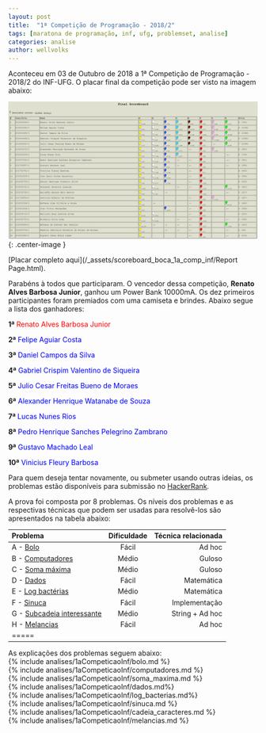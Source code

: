 ```yaml
---
layout: post
title:  "1ª Competição de Programação - 2018/2"
tags: [maratona de programação, inf, ufg, problemset, analise]
categories: analise
author: wellvolks
---
```



Aconteceu em 03 de Outubro de 2018 a 1ª Competição de Programação - 2018/2 do INF-UFG. O placar final da competição pode ser visto na imagem abaixo:

![1ª Competição de Programação do INF-UFG](/_assets/images/placar_final_1_competicao_ufg.PNG){: .center-image }

[Placar completo aqui](/_assets/scoreboard_boca_1a_comp_inf/Report Page.html).

Parabéns à todos que participaram. O vencedor dessa competição, <b>Renato Alves Barbosa Junior</b>, ganhou um Power Bank 10000mA. Os dez primeiros participantes foram premiados com uma camiseta e brindes. Abaixo segue a lista dos ganhadores:

<p align="justify">
  <b>1ª</b>  <span style="color:red">Renato Alves Barbosa Junior</span>
</p>
<p align="justify">
  <b>2ª</b>   <span style="color:blue">Felipe Aguiar Costa</span>
</p>
<p align="justify">
  <b>3ª</b>	<span style="color:blue">Daniel Campos da Silva</span>
</p>
<p align="justify">
  <b>4ª</b>	<span style="color:blue">Gabriel Crispim Valentino de Siqueira</span>
</p>
<p align="justify">
  <b>5ª</b>	<span style="color:blue">Julio Cesar Freitas Bueno de Moraes</span>
</p>
<p align="justify">
  <b>6ª</b>	<span style="color:blue">Alexander Henrique Watanabe de Souza</span>
</p>
<p align="justify">
  <b>7ª</b>	<span style="color:blue">Lucas Nunes Rios</span>
</p>
<p align="justify">
  <b>8ª</b>	<span style="color:blue">Pedro Henrique Sanches Pelegrino Zambrano</span>
</p>
<p align="justify">
  <b>9ª</b>	<span style="color:blue">Gustavo Machado Leal</span>
</p>
<p align="justify">
  <b>10ª</b>	<span style="color:blue">Vinicius Fleury Barbosa</span>
</p>

Para quem deseja tentar novamente, ou submeter usando outras ideias, os problemas estão disponíveis
para submissão no [HackerRank](https://www.hackerrank.com/ufg-contest-calouros).

A prova foi composta por 8 problemas. Os níveis dos problemas e as respectivas técnicas que podem ser usadas para resolvê-los são apresentados na tabela abaixo:


| Problema                                            | Dificuldade   | Técnica relacionada      |
|:----------------------------------------------------|:-------------:|-------------------------:|
|A - <a href="#bolo">Bolo</a>                        | Fácil         | Ad hoc                   |
|B - <a href="#computadores">Computadores</a>                | Médio         | Guloso                   |
|C - <a href="#soma">Soma máxima</a>                   | Médio         | Guloso                   |
|D - <a href="#dados">Dados</a>                      | Fácil         | Matemática               |
|E - <a href="#log">Log bactérias</a>            | Médio         | Matemática               |
|F - <a href="#sinuca">Sinuca</a>                    | Fácil         | Implementação            |
|G - <a href="#subcadeia">Subcadeia interessante</a>  | Médio         | String + Ad hoc          |
|H - <a href="#melancias">Melancias</a>                  | Fácil         | Ad hoc                   |
|=====


As explicações dos problemas seguem abaixo: <br> 
{% include analises/1aCompeticaoInf/bolo.md %} <br>
{% include analises/1aCompeticaoInf/computadores.md %} <br>
{% include analises/1aCompeticaoInf/soma_maxima.md %} <br>
{% include analises/1aCompeticaoInf/dados.md%} <br>
{% include analises/1aCompeticaoInf/log_bacterias.md%} <br>
{% include analises/1aCompeticaoInf/sinuca.md %} <br>
{% include analises/1aCompeticaoInf/cadeia_caracteres.md %} <br>
{% include analises/1aCompeticaoInf/melancias.md %} <br>
